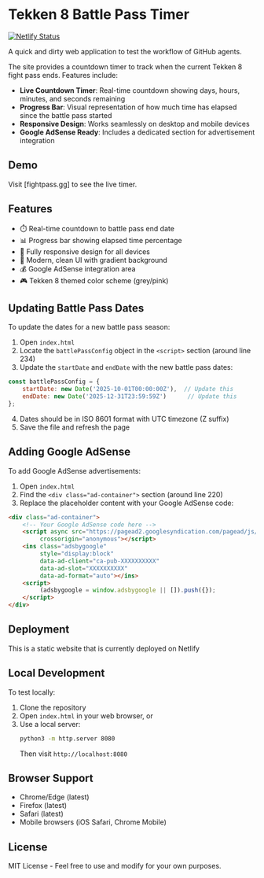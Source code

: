 # Tekken 8 Battle Pass Timer

[![Netlify Status](https://api.netlify.com/api/v1/badges/3804135b-cc7a-48dd-8448-6ddca28c7bdf/deploy-status)](https://app.netlify.com/projects/t8-fight-pass-countdown/deploys)

A quick and dirty web application to test the workflow of GitHub agents. 

The site provides a countdown timer to track when the current Tekken 8 fight pass ends. Features include:

- **Live Countdown Timer**: Real-time countdown showing days, hours, minutes, and seconds remaining
- **Progress Bar**: Visual representation of how much time has elapsed since the battle pass started
- **Responsive Design**: Works seamlessly on desktop and mobile devices
- **Google AdSense Ready**: Includes a dedicated section for advertisement integration

## Demo

Visit [fightpass.gg] to see the live timer.

## Features

- ⏱️ Real-time countdown to battle pass end date
- 📊 Progress bar showing elapsed time percentage
- 📱 Fully responsive design for all devices
- 🎨 Modern, clean UI with gradient background
- 💰 Google AdSense integration area
- 🎮 Tekken 8 themed color scheme (grey/pink)

## Updating Battle Pass Dates

To update the dates for a new battle pass season:

1. Open `index.html`
2. Locate the `battlePassConfig` object in the `<script>` section (around line 234)
3. Update the `startDate` and `endDate` with the new battle pass dates:

```javascript
const battlePassConfig = {
    startDate: new Date('2025-10-01T00:00:00Z'),  // Update this
    endDate: new Date('2025-12-31T23:59:59Z')      // Update this
};
```

4. Dates should be in ISO 8601 format with UTC timezone (Z suffix)
5. Save the file and refresh the page

## Adding Google AdSense

To add Google AdSense advertisements:

1. Open `index.html`
2. Find the `<div class="ad-container">` section (around line 220)
3. Replace the placeholder content with your Google AdSense code:

```html
<div class="ad-container">
    <!-- Your Google AdSense code here -->
    <script async src="https://pagead2.googlesyndication.com/pagead/js/adsbygoogle.js?client=ca-pub-XXXXXXXXXX"
         crossorigin="anonymous"></script>
    <ins class="adsbygoogle"
         style="display:block"
         data-ad-client="ca-pub-XXXXXXXXXX"
         data-ad-slot="XXXXXXXXXX"
         data-ad-format="auto"></ins>
    <script>
         (adsbygoogle = window.adsbygoogle || []).push({});
    </script>
</div>
```

## Deployment

This is a static website that is currently deployed on Netlify

## Local Development

To test locally:

1. Clone the repository
2. Open `index.html` in your web browser, or
3. Use a local server:
   ```bash
   python3 -m http.server 8080
   ```
   Then visit `http://localhost:8080`

## Browser Support

- Chrome/Edge (latest)
- Firefox (latest)
- Safari (latest)
- Mobile browsers (iOS Safari, Chrome Mobile)

## License

MIT License - Feel free to use and modify for your own purposes.
